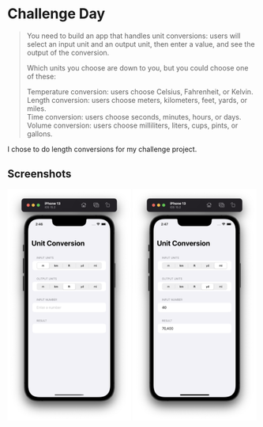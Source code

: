 # Challenge Day

>You need to build an app that handles unit conversions: users will select an input unit and an output unit, then enter a value, and see the output of the conversion.
>
>Which units you choose are down to you, but you could choose one of these:
>
>Temperature conversion: users choose Celsius, Fahrenheit, or Kelvin.<br>
>Length conversion: users choose meters, kilometers, feet, yards, or miles.<br>
>Time conversion: users choose seconds, minutes, hours, or days.<br>
>Volume conversion: users choose milliliters, liters, cups, pints, or gallons.

I chose to do length conversions for my challenge project.

## Screenshots

<div>
  <img src="https://github.com/AnxietyMedicine/100DaysOfSwiftUI/blob/main/02-Challenge/Screenshots/Challenge%20Day%20-%201.png" width="250">
  <img src="https://github.com/AnxietyMedicine/100DaysOfSwiftUI/blob/main/02-Challenge/Screenshots/Challenge%20Day%20-%202.png" width="250">
</div>
